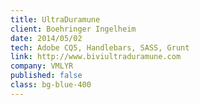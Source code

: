 ```yaml
---
title: UltraDuramune
client: Boehringer Ingelheim
date: 2014/05/02
tech: Adobe CQ5, Handlebars, SASS, Grunt
link: http://www.biviultraduramune.com
company: VMLYR
published: false
class: bg-blue-400
---
```

